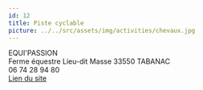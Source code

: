 ```yaml
---
id: 12
title: Piste cyclable
picture: ../../src/assets/img/activities/chevaux.jpg
---
```

EQUI'PASSION  
Ferme équestre Lieu-dit Masse 33550 TABANAC  
06 74 28 94 80  
[Lien du site](http://www.mairie-tabanac.fr/default.asp?iId=GFMGGK)

